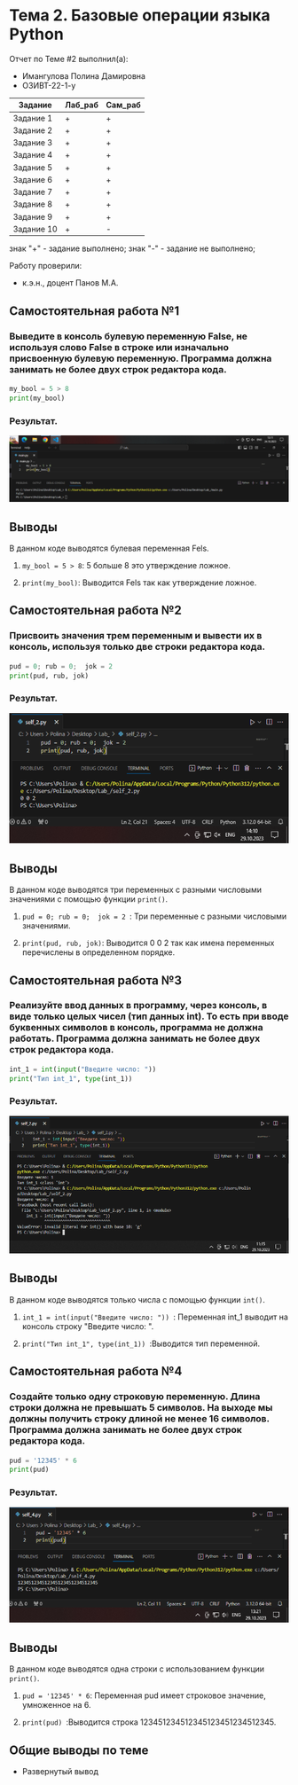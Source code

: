 # Тема 2. Базовые операции языка Python
Отчет по Теме #2 выполнил(а):
- Имангулова Полина Дамировна
- ОЗИВТ-22-1-у

| Задание | Лаб_раб | Сам_раб |
| ------ | ------ | ------ |
| Задание 1 | + | + |
| Задание 2 | + | + |
| Задание 3 | + | + |
| Задание 4 | + | + |
| Задание 5 | + | + |
| Задание 6 | + | + |
| Задание 7 | + | + |
| Задание 8 | + | + |
| Задание 9 | + | + |
| Задание 10| + | - |

знак "+" - задание выполнено; знак "-" - задание не выполнено;

Работу проверили:
- к.э.н., доцент Панов М.А.

## Самостоятельная работа №1
### Выведите в консоль булевую переменную False, не используя слово False в строке или изначально присвоенную булевую переменную. Программа должна занимать не более двух строк редактора кода.

```python
my_bool = 5 > 8
print(my_bool)   
```

### Результат.
![Меню](https://github.com/Iman1o/Tema_2/blob/main/pic/1seif2.PNG)

## Выводы

В данном коде выводятся булевая переменная Fels.

1. `my_bool = 5 > 8`: 5 больше 8 это утверждение ложное.

2. `print(my_bool)`: Выводится Fels так как утверждение ложное.


## Самостоятельная работа №2
### Присвоить значения трем переменным и вывести их в консоль, используя только две строки редактора кода.

```python
pud = 0; rub = 0;  jok = 2 
print(pud, rub, jok)    
```

### Результат.
![Меню](https://github.com/Iman1o/Tema_2/blob/main/pic/2self.PNG)

## Выводы

В данном коде выводятся три переменных с разными числовыми значениями с помощью функции `print()`.

1. `pud = 0; rub = 0;  jok = 2 `: Три переменные с разными числовыми значениями.

2. `print(pud, rub, jok)`: Выводится 0 0 2 так как имена переменных перечислены в определенном порядке.

  
## Самостоятельная работа №3
### Реализуйте ввод данных в программу, через консоль, в виде только целых чисел (тип данных int). То есть при вводе буквенных символов в консоль, программа не должна работать. Программа должна занимать не более двух строк редактора кода.

```python
int_1 = int(input("Введите число: "))
print("Тип int_1", type(int_1)) 
```

### Результат.
![Меню](https://github.com/Iman1o/Tema_2/blob/main/pic/3self.PNG)

## Выводы

В данном коде выводятся только числа с помощью функции `int()`.

1. `int_1 = int(input("Введите число: ")) `: Переменная int_1 выводит на консоль строку "Введите число: ".

2. `print("Тип int_1", type(int_1)) `:Выводится тип переменной.


## Самостоятельная работа №4
### Создайте только одну строковую переменную. Длина строки должна не превышать 5 символов. На выходе мы должны получить строку длиной не менее 16 символов. Программа должна занимать не более двух строк редактора кода.

```python
pud = '12345' * 6 
print(pud) 
```

### Результат.
![Меню](https://github.com/Iman1o/Tema_2/blob/main/pic/4self.PNG)

## Выводы

В данном коде выводятся одна строки с использованием функции `print()`.

1. `pud = '12345' * 6`: Переменная pud имеет строковое значение, умноженное на 6.
  
2. `print(pud) `:Выводится строка 123451234512345123451234512345.



## Общие выводы по теме
- Развернутый вывод
